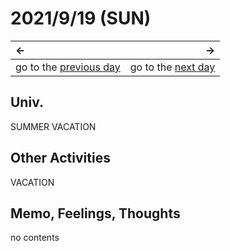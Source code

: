 # 2021/9/19 (SUN)
|←|→|
|:---|---:|
go to the [previous day](./18th.md) | go to the [next day](./20th.md)

## Univ.
SUMMER VACATION

## Other Activities
VACATION

## Memo, Feelings, Thoughts
no contents
